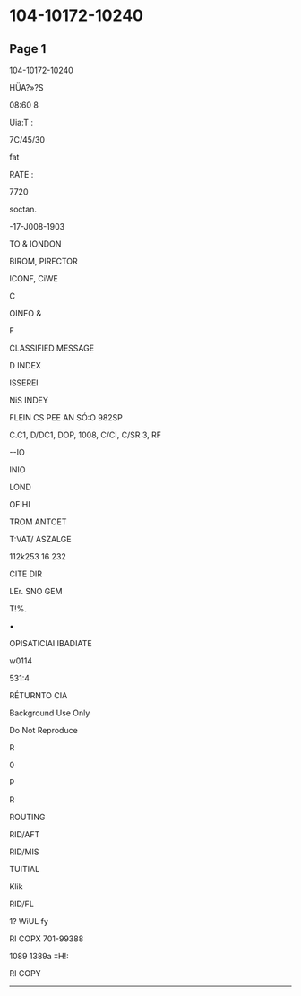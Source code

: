 # 104-10172-10240

## Page 1

104-10172-10240

HÜA?»?S

08:60 8

Uia:T :

7C/45/30

fat

RATE :

7720

soctan.

-17-J008-1903

TO & IONDON

BIROM, PIRFCTOR

ICONF, CiWE

C

OINFO &

F

CLASSIFIED MESSAGE

D INDEX

ISSEREI

NiS INDEY

FLEIN CS PEE AN SÓ:O 982SP

C.C1, D/DC1, DOP, 1008, C/CI, C/SR 3, RF

--IO

INIO

LOND

OFIHI

TROM ANTOET

T:VAT/ ASZALGE

112k253 16 232

CITE DIR

LEr. SNO GEM

T!%.

•

OPISATICIAI IBADIATE

w0114

531:4

RÉTURNTO CIA

Background Use Only

Do Not Reproduce

R

0

P

R

ROUTING

RID/AFT

RID/MIS

TUITIAL

Klik

RID/FL

1? WiUL fy

RI COPX 701-99388

1089 1389a ::H!:

RI COPY

---


